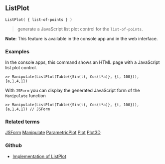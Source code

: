 ## ListPlot

```
ListPlot( { list-of-points } )  
```

> generate a JavaScript list plot control for the `list-of-points`.
	 
**Note**: This feature is available in the console app and in the web interface.

### Examples

In the console apps, this command shows an HTML page with a JavaScript list plot control.
 
```
>> Manipulate(ListPlot(Table({Sin(t), Cos(t*a)}, {t, 100})), {a,1,4,1})
```

With `JSForm` you can display the generated JavaScript form of the `Manipulate` function

```
>> Manipulate(ListPlot(Table({Sin(t), Cos(t*a)}, {t, 100})), {a,1,4,1}) // JSForm
```

### Related terms 
[JSForm](JSForm.md) [Manipulate](Manipulate.md) [ParametricPlot](ParametricPlot.md) [Plot](Plot.md)  [Plot3D](Plot3D.md)
### Github
* [Implementation of ListPlot](https://github.com/axkr/symja_android_library/blob/master/symja_android_library/matheclipse-core/src/main/java/org/matheclipse/core/reflection/system/ListPlot.java#L22) 
